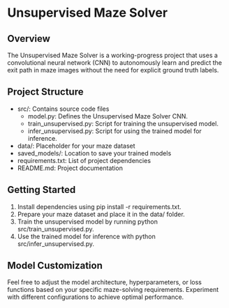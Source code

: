 # Unsupervised Maze Solver

## Overview
The Unsupervised Maze Solver is a working-progress project that uses a convolutional neural network (CNN) to autonomously learn and predict the exit path in maze images without the need for explicit ground truth labels.

## Project Structure
- src/: Contains source code files
  - model.py: Defines the Unsupervised Maze Solver CNN.
  - train_unsupervised.py: Script for training the unsupervised model.
  - infer_unsupervised.py: Script for using the trained model for inference.
- data/: Placeholder for your maze dataset
- saved_models/: Location to save your trained models
- requirements.txt: List of project dependencies
- README.md: Project documentation

## Getting Started
1. Install dependencies using pip install -r requirements.txt.
2. Prepare your maze dataset and place it in the data/ folder.
3. Train the unsupervised model by running python src/train_unsupervised.py.
4. Use the trained model for inference with python src/infer_unsupervised.py.

## Model Customization
Feel free to adjust the model architecture, hyperparameters, or loss functions based on your specific maze-solving requirements. Experiment with different configurations to achieve optimal performance.
